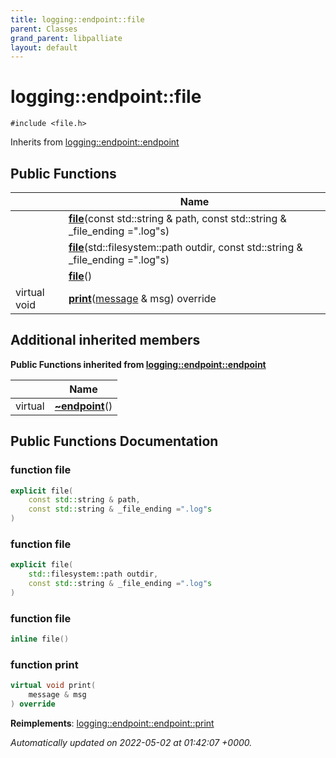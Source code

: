```yaml
---
title: logging::endpoint::file
parent: Classes
grand_parent: libpalliate
layout: default
---
```


# logging::endpoint::file






`#include <file.h>`

Inherits from [logging::endpoint::endpoint](/libpalliate/generated/Classes/classlogging_1_1endpoint_1_1endpoint)

## Public Functions

|                | Name           |
| -------------- | -------------- |
| | **[file](/libpalliate/generated/Classes/classlogging_1_1endpoint_1_1file#function-file)**(const std::string & path, const std::string & _file_ending =".log"s) |
| | **[file](/libpalliate/generated/Classes/classlogging_1_1endpoint_1_1file#function-file)**(std::filesystem::path outdir, const std::string & _file_ending =".log"s) |
| | **[file](/libpalliate/generated/Classes/classlogging_1_1endpoint_1_1file#function-file)**() |
| virtual void | **[print](/libpalliate/generated/Classes/classlogging_1_1endpoint_1_1file#function-print)**([message](/libpalliate/generated/Classes/structlogging_1_1message) & msg) override |

## Additional inherited members

**Public Functions inherited from [logging::endpoint::endpoint](/libpalliate/generated/Classes/classlogging_1_1endpoint_1_1endpoint)**

|                | Name           |
| -------------- | -------------- |
| virtual | **[~endpoint](/libpalliate/generated/Classes/classlogging_1_1endpoint_1_1endpoint#function-~endpoint)**() |


## Public Functions Documentation

### function file

```cpp
explicit file(
    const std::string & path,
    const std::string & _file_ending =".log"s
)
```


### function file

```cpp
explicit file(
    std::filesystem::path outdir,
    const std::string & _file_ending =".log"s
)
```


### function file

```cpp
inline file()
```


### function print

```cpp
virtual void print(
    message & msg
) override
```


**Reimplements**: [logging::endpoint::endpoint::print](/libpalliate/generated/Classes/classlogging_1_1endpoint_1_1endpoint#function-print)



_Automatically updated on 2022-05-02 at 01:42:07 +0000._
